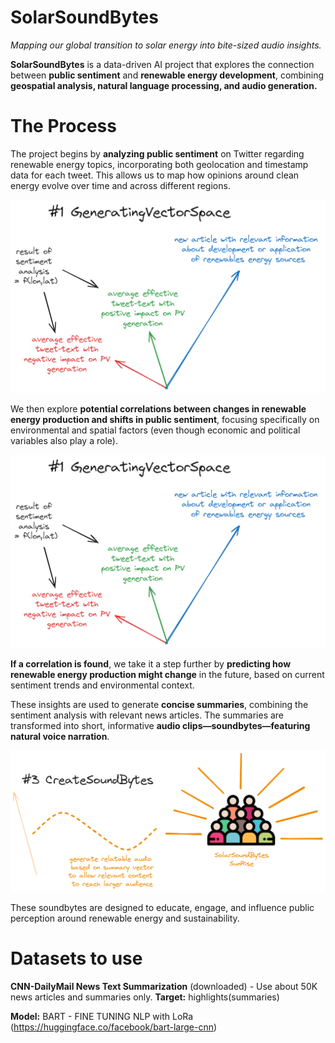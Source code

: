 # SolarSoundBytes
*Mapping our global transition to solar energy into bite-sized audio insights.*

**SolarSoundBytes** is a data-driven AI project that explores the connection between **public sentiment** and **renewable energy development**, combining **geospatial analysis, natural language processing, and audio generation.**


# The Process

The project begins by **analyzing public sentiment** on Twitter regarding renewable energy topics, incorporating both geolocation and timestamp data for each tweet. This allows us to map how opinions around clean energy evolve over time and across different regions.

![alt text](image.png)

We then explore **potential correlations between changes in renewable energy production and shifts in public sentiment**, focusing specifically on environmental and spatial factors (even though economic and political variables also play a role).

![alt text](image.png)

**If a correlation is found**, we take it a step further by **predicting how renewable energy production might change** in the future, based on current sentiment trends and environmental context.

These insights are used to generate **concise summaries**, combining the sentiment analysis with relevant news articles. The summaries are transformed into short, informative **audio clips—soundbytes—featuring natural voice narration**.

![alt text](image-1.png)

These soundbytes are designed to educate, engage, and influence public perception around renewable energy and sustainability.


# Datasets to use
**CNN-DailyMail News Text Summarization** (downloaded) - Use about 50K news articles and summaries only.
**Target:** highlights(summaries)

**Model:** BART - FINE TUNING NLP with LoRa (https://huggingface.co/facebook/bart-large-cnn)
